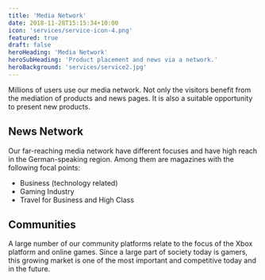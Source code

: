 ```yaml
---
title: 'Media Network'
date: 2018-11-28T15:15:34+10:00
icon: 'services/service-icon-4.png'
featured: true
draft: false
heroHeading: 'Media Network'
heroSubHeading: 'Product placement and news via a network.'
heroBackground: 'services/service2.jpg'
---
```


Millions of users use our media network. Not only the visitors benefit from the mediation of products and news pages. It is also a suitable opportunity to present new products.

## News Network

Our far-reaching media network have different focuses and have high reach in the German-speaking region. Among them are magazines with the following focal points:
- Business (technology related)
- Gaming Industry
- Travel for Business and High Class

## Communities

A large number of our community platforms relate to the focus of the Xbox platform and online games. Since a large part of society today is gamers, this growing market is one of the most important and competitive today and in the future.